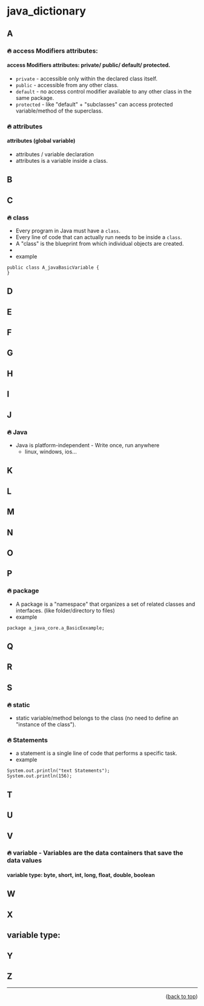 <a name="topage"></a>

# java_dictionary

## A

### 🔥 access Modifiers attributes: 
#### access Modifiers attributes: private/ public/ default/ protected.
* `private` - accessible only within the declared class itself.
* `public` - accessible from any other class.
* `default` -  no access control modifier available to any other class in the same package.
* `protected` - like "default" + "subclasses" can access protected variable/method of the superclass.

### 🔥 attributes 
#### attributes (global variable) 
* attributes / variable declaration
* attributes is a variable inside a class.
## B
## C
### 🔥 class
* Every program in Java must have a `class`.
* Every line of code that can actually run needs to be inside a `class`.
* A "class" is the blueprint from which individual objects are created.
* 
* example
```
public class A_javaBasicVariable {
}
```
## D
## E
## F
## G
## H
## I
## J
### 🔥 Java
* Java is platform-independent - Write once, run anywhere
   * linux, windows, ios... 
## K
## L
## M
## N
## O
## P
### 🔥 package
* A package is a "namespace" that organizes a set of related classes and interfaces. (like folder/directory to files)
* example
```
package a_java_core.a_BasicEexample;
```
## Q
## R
## S
### 🔥 static 
*  static variable/method belongs to the class (no need to define an "instance of the class").
### 🔥 Statements
* a statement is a single line of code that performs a specific task.
* example
```
System.out.println("text Statements");
System.out.println(156);
```

## T 
## U
## V
### 🔥 variable - Variables are the data containers that save the data values
#### variable type: byte, short, int, long, float, double, boolean

## W
## X
## variable type: 
## Y
## Z


----

<p align="right">(<a href="#topage">back to top</a>)</p>
<br/>
<br/>

